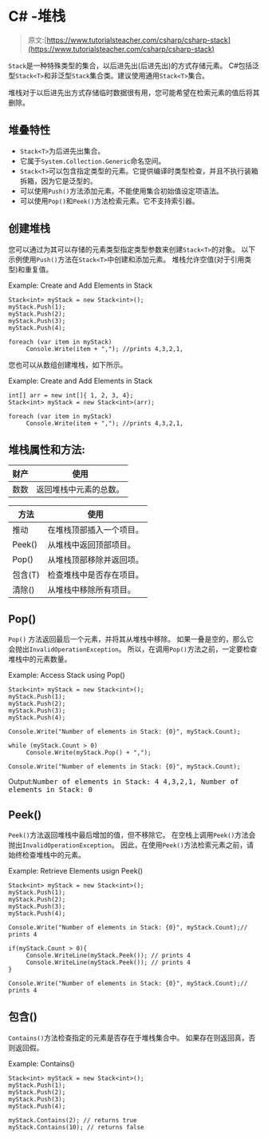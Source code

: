 # C# -堆栈

> 原文:[https://www.tutorialsteacher.com/csharp/csharp-stack](https://www.tutorialsteacher.com/csharp/csharp-stack)

`Stack`是一种特殊类型的集合，以后进先出(后进先出)的方式存储元素。 C#包括泛型`Stack<T>`和非泛型`Stack`集合类。建议使用通用`Stack<T>`集合。

堆栈对于以后进先出方式存储临时数据很有用，您可能希望在检索元素的值后将其删除。

## 堆叠<t>特性</t>

*   `Stack<T>`为后进先出集合。
*   它属于`System.Collection.Generic`命名空间。
*   `Stack<T>`可以包含指定类型的元素。它提供编译时类型检查，并且不执行装箱拆箱，因为它是泛型的。
*   可以使用`Push()`方法添加元素。不能使用集合初始值设定项语法。
*   可以使用`Pop()`和`Peek()`方法检索元素。它不支持索引器。

## 创建堆栈

您可以通过为其可以存储的元素类型指定类型参数来创建`Stack<T>`的对象。 以下示例使用`Push()`方法在`Stack<T>`中创建和添加元素。 堆栈允许空值(对于引用类型)和重复值。

Example: Create and Add Elements in Stack

```
Stack<int> myStack = new Stack<int>();
myStack.Push(1);
myStack.Push(2);
myStack.Push(3);
myStack.Push(4);

foreach (var item in myStack)
     Console.Write(item + ","); //prints 4,3,2,1, 
```

您也可以从数组创建堆栈，如下所示。

Example: Create and Add Elements in Stack

```
int[] arr = new int[]{ 1, 2, 3, 4};
Stack<int> myStack = new Stack<int>(arr);

foreach (var item in myStack)
     Console.Write(item + ","); //prints 4,3,2,1, 
```

## 堆栈<t>属性和方法:</t>

| 财产 | 使用 |
| --- | --- |
| 数数 | 返回堆栈中元素的总数。 |

| 方法 | 使用 |
| --- | --- |
| 推动 | 在堆栈顶部插入一个项目。 |
| Peek() | 从堆栈中返回顶部项目。 |
| Pop() | 从堆栈顶部移除并返回项。 |
| 包含(T) | 检查堆栈中是否存在项目。 |
| 清除() | 从堆栈中移除所有项目。 |

## Pop()

`Pop()` 方法返回最后一个元素，并将其从堆栈中移除。 如果一叠是空的，那么它会抛出`InvalidOperationException`。 所以，在调用`Pop()`方法之前，一定要检查堆栈中的元素数量。

Example: Access Stack using Pop()

```
Stack<int> myStack = new Stack<int>();
myStack.Push(1);
myStack.Push(2);
myStack.Push(3);
myStack.Push(4);

Console.Write("Number of elements in Stack: {0}", myStack.Count);
while (myStack.Count > 0)
     Console.Write(myStack.Pop() + ",");Console.Write("Number of elements in Stack: {0}", myStack.Count); 
```

Output:<samp>Number of elements in Stack: 4
4,3,2,1,
Number of elements in Stack: 0</samp>

## Peek()

`Peek()`方法返回堆栈中最后增加的值，但不移除它。 在空栈上调用`Peek()`方法会抛出`InvalidOperationException`。 因此，在使用`Peek()`方法检索元素之前，请始终检查堆栈中的元素。

Example: Retrieve Elements usign Peek()

```
Stack<int> myStack = new Stack<int>();
myStack.Push(1);
myStack.Push(2);
myStack.Push(3);
myStack.Push(4);

Console.Write("Number of elements in Stack: {0}", myStack.Count);// prints 4
if(myStack.Count > 0){
     Console.WriteLine(myStack.Peek()); // prints 4     Console.WriteLine(myStack.Peek()); // prints 4}Console.Write("Number of elements in Stack: {0}", myStack.Count);// prints 4 
```

## 包含()

`Contains()`方法检查指定的元素是否存在于堆栈集合中。 如果存在则返回真，否则返回假。

Example: Contains()

```
Stack<int> myStack = new Stack<int>();
myStack.Push(1);
myStack.Push(2);
myStack.Push(3);
myStack.Push(4);

myStack.Contains(2); // returns true
myStack.Contains(10); // returns false 
```